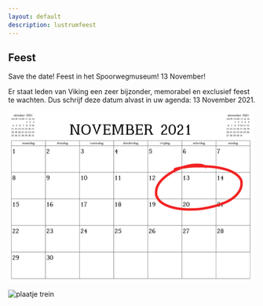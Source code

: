```yaml
---
layout: default
description: lustrumfeest
---
```


## Feest

Save the date! Feest in het Spoorwegmuseum! 13 November!

Er staat leden van Viking een zeer bijzonder, memorabel en exclusief feest te wachten. Dus schrijf deze datum alvast in uw agenda: 13 November 2021. 

![plaatje 13november](13november.png)

![plaatje trein](https://www.spoorwegmuseum.nl/content/uploads/2019/12/SS-13-Bril-6-1920x1080-1-480x220.jpg)


